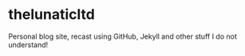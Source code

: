 thelunaticltd
=============

Personal blog site, recast using GitHub, Jekyll and other stuff I do not understand!
